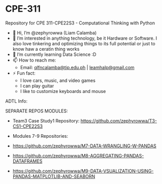 # CPE-311
Repository for CPE 311-CPE22S3 - Computational Thinking with Python

- 👋 Hi, I’m @zephyrowwa (Liam Calamba)
- 👀 I’m interested in anything technology, be it Hardware or Software. I also love tinkering and optimizing things to its full potential or just to know haw a ceratin thing works
- 🌱 I’m currently learning Data Science :D
- 📫 How to reach me:
  - Email: qlfncalamba@tip.edu.ph | leamhalp@gmail.com
- ⚡ Fun fact:
  - I love cars, music, and video games
  - I can play guitar
  - I like to customize keyboards and mouse



ADTL Info:

SEPARATE REPOS MODULES:

- Team3 Case Study1 Repository: https://github.com/zephyrowwa/T3-CS1-CPE22S3

- Modules 7-9 Repositories:
 - https://github.com/zephyrowwa/M7-DATA-WRANGLING-W-PANDAS
 - https://github.com/zephyrowwa/M8-AGGREGATING-PANDAS-DATAFRAMES
 - https://github.com/zephyrowwa/M9-DATA-VSUALIZATION-USING-PANDAS-MATPLOTLIB-AND-SEABORN
